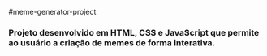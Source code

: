 #meme-generator-project

### Projeto desenvolvido em HTML, CSS e JavaScript que permite ao usuário a criação de memes de forma interativa.
